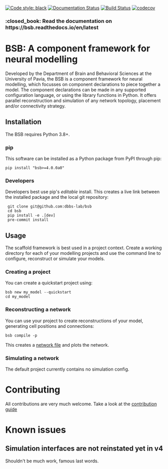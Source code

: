 [![Code style: black](https://img.shields.io/badge/code%20style-black-000000.svg)](https://github.com/psf/black)
[![Documentation Status](https://readthedocs.org/projects/bsb/badge/?version=latest)](https://bsb.readthedocs.io/en/latest/?badge=latest)
[![Build Status](https://travis-ci.com/dbbs-lab/bsb.svg?branch=master)](https://travis-ci.com/dbbs-lab/bsb)
[![codecov](https://codecov.io/gh/dbbs-lab/bsb/branch/master/graph/badge.svg)](https://codecov.io/gh/dbbs-lab/bsb)

<h3>:closed_book: Read the documentation on https://bsb.readthedocs.io/en/latest</h3>

# BSB: A component framework for neural modelling

Developed by the Department of Brain and Behavioral Sciences at the University of Pavia,
the BSB is a component framework for neural modelling, which focusses on component
declarations to piece together a model. The component declarations can be made in any
supported configuration language, or using the library functions in Python. It offers
parallel reconstruction and simulation of any network topology, placement and/or
connectivity strategy.


## Installation

The BSB requires Python 3.8+.

### pip

This software can be installed as a Python package from PyPI through pip:

```
pip install "bsb>=4.0.0a0"
```

### Developers

Developers best use pip's *editable* install. This creates a live link between the
installed package and the local git repository:

```
 git clone git@github.com:dbbs-lab/bsb
 cd bsb
 pip install -e .[dev]
 pre-commit install
```

## Usage

The scaffold framework is best used in a project context. Create a working directory for
each of your modelling projects and use the command line to configure, reconstruct or
simulate your models.

### Creating a project

You can create a quickstart project using:

```
bsb new my_model --quickstart
cd my_model
```

### Reconstructing a network

You can use your project to create reconstructions of your model, generating cell positions
and connections:

```
bsb compile -p
```

This creates a [network file](bsb.readthedocs.io/guides/networks.html) and plots the network.

### Simulating a network

The default project currently contains no simulation config.

# Contributing

All contributions are very much welcome.
Take a look at the [contribution guide](CONTRIBUTING.md)

# Known issues

## Simulation interfaces are not reinstated yet in v4

Shouldn't be much work, famous last words.
